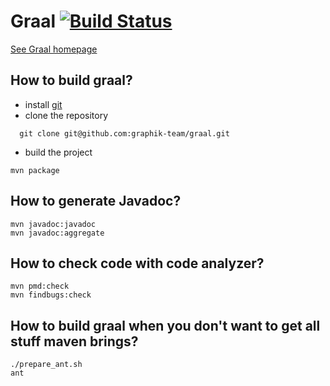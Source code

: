 # Graal [![Build Status](https://travis-ci.org/graphik-team/graal.svg?branch=master)](https://travis-ci.org/graphik-team/graal/branches)

[See Graal homepage](https://graphik-team.github.io/graal)

## How to build graal? ##

* install [git](http://www.git-scm.com/)
* clone the repository
~~~
  git clone git@github.com:graphik-team/graal.git
~~~

* build the project
~~~
mvn package
~~~

## How to generate Javadoc? ##

~~~
mvn javadoc:javadoc
mvn javadoc:aggregate
~~~

## How to check code with code analyzer? ##

~~~
mvn pmd:check
mvn findbugs:check
~~~

## How to build graal when you don't want to get all stuff maven brings?

~~~
./prepare_ant.sh
ant
~~~
